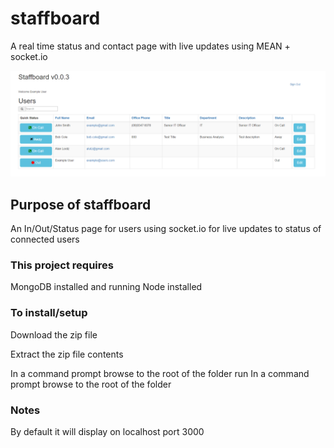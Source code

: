 # staffboard
A real time status and contact page with live updates using MEAN + socket.io

![staffboard on GitHub](docs/frontPage-screenshot-01.png)

## Purpose of staffboard
An In/Out/Status page for users using socket.io for live updates to status of connected users


### This project requires
MongoDB installed and running
Node installed


### To install/setup 
Download the zip file

Extract the zip file contents 

In a command prompt browse to the root of the folder run 
In a command prompt browse to the root of the folder 

### Notes
By default it will display on localhost port 3000
